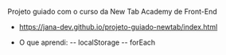 Projeto guiado com o curso da New Tab Academy de Front-End

- https://jana-dev.github.io/projeto-guiado-newtab/index.html

- O que aprendi:
-- localStorage
-- forEach
